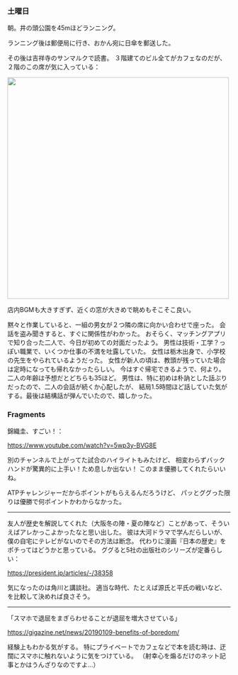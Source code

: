 ### 土曜日

朝。井の頭公園を45mほどランニング。

ランニング後は郵便局に行き、おかん宛に日傘を郵送した。

その後は吉祥寺のサンマルクで読書。
３階建てのビル全てがカフェなのだが、２階のこの席が気に入っている：

<img src="https://i.imgur.com/wdrKL13.jpg" width="500">

店内BGMも大きすぎず、近くの窓が大きめで眺めもそこそこ良い。

黙々と作業していると、一組の男女が２つ隣の席に向かい合わせで座った。
会話を盗み聞きすると、すぐに関係性がわかった。
おそらく、マッチングアプリで知り合った二人で、今日が初めての対面だったよう。
男性は技術・工学？っぽい職業で、いくつか仕事の不満を吐露していた。
女性は栃木出身で、小学校の先生をやられているようだった。
女性が新人の頃は、教頭が残っていた場合は定時になっても帰れなかったらしい。
今はすぐ帰宅できるようで、何より。
二人の年齢は予想だとどちらも35ほど。
男性は、特に初めは朴訥とした話ぶりだったので、二人の会話が続くか心配したが、
結局1.5時間ほど話していた気がする。最後は結構話が弾んでいたので、嬉しかった。

### Fragments

錦織圭、すごい！：

https://www.youtube.com/watch?v=5wp3y-BVG8E

別のチャンネルで上がってた試合のハイライトもみたけど、
相変わらずバックハンドが驚異的に上手い！ため息しか出ない！
このまま優勝してくれたらいいね。

ATPチャレンジャーだからポイントがもらえるんだろうけど、
パッとググった限りは優勝で何ポイントかわからなかった。

---

友人が歴史を解説してくれた（大阪冬の陣・夏の陣など）ことがあって、そういえばアレかっこよかったなと思い出した。
彼は大河ドラマで学んだらしいが、僕の自宅にテレビがないのでその方法は断念。
代わりに漫画『日本の歴史』をポチってはどうかと思っている。
ググると5社の出版社のシリーズが定番らしい：

https://president.jp/articles/-/38358

気になったのは角川と講談社。
適当な時代、たとえば源氏と平氏の戦いなど、を比較して決めれば良さそう。

---

「スマホで退屈をまぎらわせることが退屈を増大させている」

https://gigazine.net/news/20190109-benefits-of-boredom/

経験上もわかる気がする。
特にプライベートでカフェなどで本を読む時は、迂闊にスマホに触れないように気をつけている。
（射幸心を煽るだけのネット記事とかはうんざりなのですよ...）